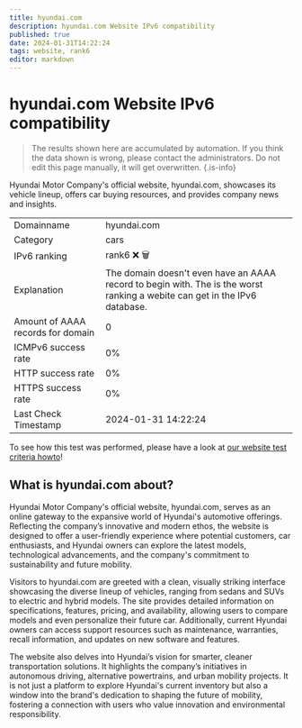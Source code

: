 ```yaml
---
title: hyundai.com
description: hyundai.com Website IPv6 compatibility
published: true
date: 2024-01-31T14:22:24
tags: website, rank6
editor: markdown
---
```


# hyundai.com Website IPv6 compatibility

> The results shown here are accumulated by automation. If you think the data shown is wrong, please contact the administrators. 
> Do not edit this page manually, it will get overwritten.
{.is-info}

Hyundai Motor Company's official website, hyundai.com, showcases its vehicle lineup, offers car buying resources, and provides company news and insights.


|   |   |
| - | - |
| Domainname | hyundai.com
| Category | cars |
| IPv6 ranking | rank6 :x: :wastebasket: |
| Explanation | The domain doesn't even have an AAAA record to begin with. The is the worst ranking a webite can get in the IPv6 database. |
| Amount of AAAA records for domain | 0 |
| ICMPv6 success rate | 0%|
| HTTP success rate | 0% |
| HTTPS success rate | 0% |
| Last Check Timestamp | 2024-01-31 14:22:24 |

To see how this test was performed, please have a look at [our website test criteria howto](/howto/testcriteria/website)!


## What is hyundai.com about?
Hyundai Motor Company's official website, hyundai.com, serves as an online gateway to the expansive world of Hyundai's automotive offerings. Reflecting the company’s innovative and modern ethos, the website is designed to offer a user-friendly experience where potential customers, car enthusiasts, and Hyundai owners can explore the latest models, technological advancements, and the company's commitment to sustainability and future mobility.

Visitors to hyundai.com are greeted with a clean, visually striking interface showcasing the diverse lineup of vehicles, ranging from sedans and SUVs to electric and hybrid models. The site provides detailed information on specifications, features, pricing, and availability, allowing users to compare models and even personalize their future car. Additionally, current Hyundai owners can access support resources such as maintenance, warranties, recall information, and updates on new software and features.

The website also delves into Hyundai’s vision for smarter, cleaner transportation solutions. It highlights the company’s initiatives in autonomous driving, alternative powertrains, and urban mobility projects. It is not just a platform to explore Hyundai's current inventory but also a window into the brand's dedication to shaping the future of mobility, fostering a connection with users who value innovation and environmental responsibility.


